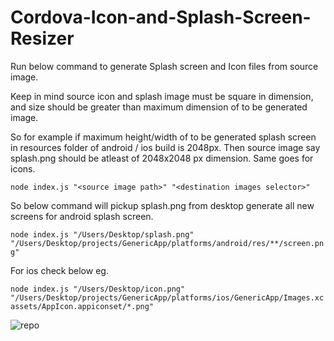 # Cordova-Icon-and-Splash-Screen-Resizer

Run below command to generate Splash screen and Icon files from source image.

Keep in mind source icon and splash image must be square in dimension, and size should be greater than maximum dimension of to be generated image.

So for example if maximum height/width of to be generated splash screen in resources folder of android / ios build is 2048px. Then source image say splash.png should be atleast of 2048x2048 px dimension. Same goes for icons.


`node index.js "<source image path>" "<destination images selector>"`

So below command will pickup splash.png from desktop generate all new screens for android splash screen.

`node index.js "/Users/Desktop/splash.png" "/Users/Desktop/projects/GenericApp/platforms/android/res/**/screen.png"`


For ios check below eg.

`node index.js "/Users/Desktop/icon.png" "/Users/Desktop/projects/GenericApp/platforms/ios/GenericApp/Images.xcassets/AppIcon.appiconset/*.png"`

![repo](https://user-images.githubusercontent.com/1917527/38658995-01b2f41c-3e45-11e8-982a-bf0827376a37.png)

